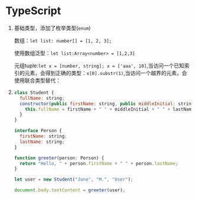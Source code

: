 # TypeScript

1. 基础类型，添加了枚举类型(`enum`)

   数组：`let list: number[] = [1, 2, 3];`

   使用数组泛型：`let list:Array<number> = [1,2,3]`

   元组tuple:`let x = [number, string]; x = ['aaa', 10]`,当访问一个已知索引的元素，会得到正确的类型：`x[0].substr(1)`,当访问一个越界的元素，会使用联合类型替代：

2. ```javascript
   class Student {
     fullName: string;
     constructor(public firstName: string, public middleInitial: string, public lastName: string) {
       this.fullName = firstName + " " + middleInitial + " " + lastName;
     }
   }
   
   interface Person {
     firstName: string;
     lastName: string;
   }
   
   function greeter(person: Person) {
     return "Hello, " + person.firstName + " " + person.lastName;
   }
   
   let user = new Student("Jane", "M.", "User");
   
   document.body.textContent = greeter(user);
   ```

